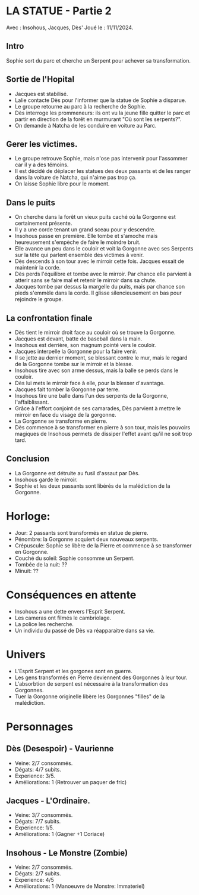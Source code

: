 # LA STATUE - Partie 2
Avec : Insohous, Jacques, Dès'
Joué le : 11/11/2024.

## Intro
Sophie sort du parc et cherche un Serpent pour achever sa transformation.

## Sortie de l'Hopital
- Jacques est stabilisé.
- Lalie contacte Dès pour l'informer que la statue de Sophie a disparue.
- Le groupe retourne au parc à la recherche de Sophie.
- Dès interroge les prommeneurs: ils ont vu la jeune fille quitter le parc et partir en direction de la forêt en murmurant "Où sont les serpents?".
- On demande à Natcha de les conduire en voiture au Parc.

## Gerer les victimes.
- Le groupe retrouve Sophie, mais n'ose pas intervenir pour l'assommer car il y a des témoins.
- Il est décidé de déplacer les statues des deux passants et de les ranger dans la voiture de Natcha, qui n'aime pas trop ça.
- On laisse Sophie libre pour le moment.

## Dans le puits
- On cherche dans la forêt un vieux puits caché où la Gorgonne est certainement présente.
- Il y a une corde tenant un grand sceau pour y descendre.
- Insohous passe en première. Elle tombe et s'amoche mais heureusement s'empèche de faire le moindre bruit.
- Elle avance un peu dans le couloir et voit la Gorgonne avec ses Serpents sur la tête qui parlent ensemble des victimes à venir.
- Dès descends à son tour avec le mirroir cette fois. Jacques essait de maintenir la corde.
- Dès perds l'équilibre et tombe avec le mirroir. Par chance elle parvient à atterir sans se faire mal et retenir le mirroir dans sa chute.
- Jacques tombe par dessus la margelle du puits, mais par chance son pieds s'emmèle dans la corde. Il glisse silencieusement en bas pour rejoindre le groupe.

## La confrontation finale
- Dès tient le mirroir droit face au couloir où se trouve la Gorgonne.
- Jacques est devant, batte de baseball dans la main.
- Insohous est derrière, son magnum pointé vers le couloir.
- Jacques interpelle la Gorgonne pour la faire venir.
- Il se jette au dernier moment, se blessant contre le mur, mais le regard de la Gorgonne tombe sur le mirroir et la blesse.
- Insohous tire avec son arme dessus, mais la balle se perds dans le couloir.
- Dès lui mets le mirroir face à elle, pour la blesser d'avantage.
- Jacques fait tomber la Gorgonne par terre.
- Insohous tire une balle dans l'un des serpents de la Gorgonne, l'affaiblissant.
- Grâce à l'effort conjoint de ses camarades, Dès parvient à mettre le mirroir en face du visage de la gorgonne.
- La Gorgonne se transforme en pierre.
- Dès commence à se transformer en pierre à son tour, mais les pouvoirs magiques de Insohous permets de dissiper l'effet avant qu'il ne soit trop tard.

## Conclusion
- La Gorgonne est détruite au fusil d'assaut par Dès.
- Insohous garde le mirroir.
- Sophie et les deux passants sont libérés de la malédiction de la Gorgonne.


# Horloge:
- Jour: 2 passants sont transformés en statue de pierre.
- Pénombre: la Gorgonne acquiert deux nouveaux serpents.
- Crépuscule: Sophie se libère de la Pierre et commence à se transformer en Gorgonne.
- Couché du soleil: Sophie consomme un Serpent.
- Tombée de la nuit: ??
- Minuit: ??


# Conséquences en attente
- Insohous a une dette envers l'Esprit Serpent.
- Les cameras ont filmés le cambriolage.
- La police les recherche.
- Un individu du passé de Dès va réapparaitre dans sa vie.

# Univers
- L'Esprit Serpent et les gorgones sont en guerre.
- Les gens transformés en Pierre deviennent des Gorgonnes à leur tour.
- L'absorbtion de serpent est nécessaire à la transformation des Gorgonnes.
- Tuer la Gorgonne originelle libère les Gorgonnes "filles" de la malédiction.

# Personnages
## Dès (Desespoir) - Vaurienne
- Veine: 2/7 consommés.
- Dégats: 4/7 subits.
- Experience: 3/5.
- Améliorations: 1 (Retrouver un paquer de fric)

## Jacques - L'Ordinaire.
- Veine: 3/7 consommés.
- Dégats: 7/7 subits.
- Experience: 1/5.
- Améliorations: 1 (Gagner +1 Coriace)

## Insohous - Le Monstre (Zombie)
- Veine: 2/7 consommés.
- Dégats: 2/7 subits.
- Experience: 4/5
- Améliorations: 1 (Manoeuvre de Monstre: Immateriel)

